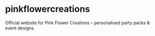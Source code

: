 # pinkflowercreations
Official website for Pink Flower Creations – personalised party packs &amp; event designs.
